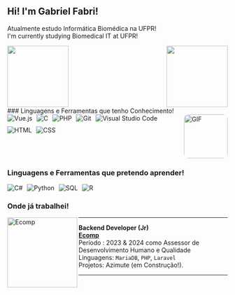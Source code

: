 ## Hi! I'm Gabriel Fabri!
<div>
<p>Atualmente estudo Informática Biomédica na UFPR!<br>  
I'm currently studying Biomedical IT at UFPR!</p>
</div>

<div style="display: flex; align-items: center; justify-content: space-between;">
  <img height="140em" src="https://github-readme-stats.vercel.app/api?username=GAFS-GAFS&show_icons=true&theme=transparent&include_all_commits=true&count_private=true&border_color=00000000"/>
  <img height="140em" src="https://github-readme-stats.vercel.app/api/top-langs/?username=GAFS-GAFS&layout=compact&langs_count=7&theme=transparent&border_color=00000000"/>
</div>
### Linguagens e Ferramentas que tenho Conhecimento!
<div style="display: flex; align-items: flex-start; gap: 20px;">

  <!-- Bloco de Linguagens Conhecidas -->
  <div style="display: flex; flex-wrap: wrap; gap: 10px;">
    <img src="https://img.shields.io/badge/Vue.js-4FC08D?style=for-the-badge&logo=vue.js&logoColor=white" alt="Vue.js"/>
    <img src="https://img.shields.io/badge/C-A8B9CC?style=for-the-badge&logo=c&logoColor=white" alt="C"/>
    <img src="https://img.shields.io/badge/PHP-777BB4?style=for-the-badge&logo=php&logoColor=white" alt="PHP"/>
    <img src="https://img.shields.io/badge/Git-F05032?style=for-the-badge&logo=git&logoColor=white" alt="Git"/>
    <img src="https://img.shields.io/badge/VS%20Code-0078D4?style=for-the-badge&logo=visual-studio-code&logoColor=white" alt="Visual Studio Code"/>
    <img src="https://img.shields.io/badge/HTML5-E34F26?style=for-the-badge&logo=html5&logoColor=white" alt="HTML"/>
    <img src="https://img.shields.io/badge/CSS3-1572B6?style=for-the-badge&logo=css3&logoColor=white" alt="CSS"/>
  </div>

  <!-- GIF à Direita -->
  <img src="https://media.giphy.com/media/3o7abkJzrxuPvMliHq/giphy.gif" alt="GIF" width="100" style="border-radius: 10px;"/>

</div>

### Linguagens e Ferramentas que pretendo aprender!
<div style="display: flex; flex-wrap: wrap; gap: 10px;">
  <img src="https://img.shields.io/badge/C%23-239120?style=for-the-badge&logo=c-sharp&logoColor=white" alt="C#"/>
  <img src="https://img.shields.io/badge/Python-3776AB?style=for-the-badge&logo=python&logoColor=white" alt="Python"/>
  <img src="https://img.shields.io/badge/SQL-CC2927?style=for-the-badge&logo=microsoft-sql-server&logoColor=white" alt="SQL"/>
  <img src="https://img.shields.io/badge/R-276DC3?style=for-the-badge&logo=r&logoColor=white" alt="R"/>
</div>


### Onde já trabalhei!

[<img align="left" height="160px" width="160px" alt="Ecomp" src="https://media.licdn.com/dms/image/C4E0BAQH52NBaBJ3Chw/company-logo_200_200/0/1657585171137?e=2147483647&v=beta&t=W_HaSuUsGZNfW0ejGZl6sTLZqky4MTCpYvMtCgaCzB4"/>](https://ecomp.co/)

---

**Backend Developer (Jr)** \
[**Ecomp**](https://ecomp.co/) \
Período : 2023 & 2024 como Assessor de Desenvolvimento Humano e Qualidade \
Linguagens: `MariaDB`, `PHP`, `Laravel`\
Projetos: Azimute (em Construção!).

---
